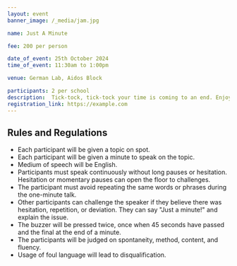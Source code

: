 ```yaml
---
layout: event
banner_image: /_media/jam.jpg

name: Just A Minute

fee: 200 per person

date_of_event: 25th October 2024
time_of_event: 11:30am to 1:00pm

venue: German Lab, Aidos Block

participants: 2 per school
description:  Tick-tock, tick-tock your time is coming to an end. Enjoy just one minute to express your views on a surprise topic relevant to today’s modern world and its issues. Get ready to be tested on your critical thinking, extensive vocabulary, and ability to charm with your words. Will you be able to catch up with the time, or will time catch up with you? Get ready to impress your competitors and judges with your skills!
registration_link: https://example.com
---
```


## Rules and Regulations

- Each participant will be given a topic on spot.
- Each participant will be given a minute to speak on the topic.
- Medium of speech will be English.
- Participants must speak continuously without long pauses or hesitation. Hesitation or momentary pauses can open the floor to challenges.  
- The participant must avoid repeating the same words or phrases during the one-minute talk.
- Other participants can challenge the speaker if they believe there was hesitation, repetition, or deviation. They can say "Just a minute!" and explain the issue.
- The buzzer will be pressed twice, once when 45 seconds have passed and the final at the end of a minute.
- The participants will be judged on spontaneity, method, content, and fluency.
- Usage of foul language will lead to disqualification.